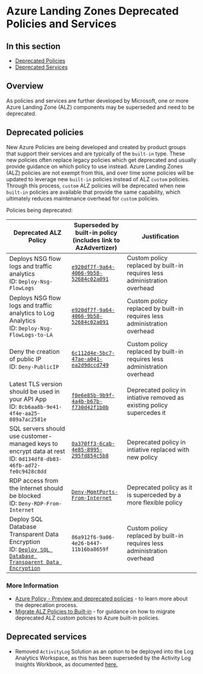 # Azure Landing Zones Deprecated Policies and Services

## In this section

- [Deprecated Policies](#deprecated-policies)
- [Deprecated Services](#deprecated-services)

## Overview

As policies and services are further developed by Microsoft, one or more Azure Landing Zone (ALZ) components may be superseded and need to be deprecated.

## Deprecated policies

New Azure Policies are being developed and created by product groups that support their services and are typically of the `built-in` type. These new policies often replace legacy policies which get deprecated and usually provide guidance on which policy to use instead. Azure Landing Zones (ALZ) policies are not exempt from this, and over time some policies will be updated to leverage new `built-in` policies instead of ALZ `custom` policies. Through this process, `custom` ALZ policies will be deprecated when new `built-in` policies are available that provide the same capability, which ultimately reduces maintenance overhead for `custom` policies.  

Policies being deprecated:

| Deprecated ALZ Policy                | Superseded by built-in policy<br>(includes link to AzAdvertizer)                                                                                               | Justification                                                            |
| ------------------------------------ | ------------------------------------------------------------------------------------------------------------------------------- | ------------------------------------------------------------------------ |
| Deploys NSG flow logs and traffic analytics<br>ID: `Deploy-Nsg-FlowLogs`                  | [`e920df7f-9a64-4066-9b58-52684c02a091`](https://www.azadvertizer.net/azpolicyadvertizer/e920df7f-9a64-4066-9b58-52684c02a091.html) | Custom policy replaced by built-in requires less administration overhead |
| Deploys NSG flow logs and traffic analytics to Log Analytics<br>ID: `Deploy-Nsg-FlowLogs-to-LA`            | [`e920df7f-9a64-4066-9b58-52684c02a091`](https://www.azadvertizer.net/azpolicyadvertizer/e920df7f-9a64-4066-9b58-52684c02a091.html) | Custom policy replaced by built-in requires less administration overhead |
|Deny the creation of public IP<br>ID: `Deny-PublicIP`                      | [`6c112d4e-5bc7-47ae-a041-ea2d9dccd749`](https://www.azadvertizer.net/azpolicyadvertizer/6c112d4e-5bc7-47ae-a041-ea2d9dccd749.html) | Custom policy replaced by built-in requires less administration overhead |
| Latest TLS version should be used in your API App<br>ID: `8cb6aa8b-9e41-4f4e-aa25-089a7ac2581e` | [`f0e6e85b-9b9f-4a4b-b67b-f730d42f1b0b`](https://www.azadvertizer.net/azpolicyadvertizer/f0e6e85b-9b9f-4a4b-b67b-f730d42f1b0b.html)  | Deprecated policy in intiative removed as existing policy supercedes it |
| SQL servers should use customer-managed keys to encrypt data at rest<br>ID: `0d134df8-db83-46fb-ad72-fe0c9428c8dd` | [`0a370ff3-6cab-4e85-8995-295fd854c5b8`](https://www.azadvertizer.net/azpolicyadvertizer/0a370ff3-6cab-4e85-8995-295fd854c5b8.html)  | Deprecated policy in intiative replaced with new policy                  |
| RDP access from the Internet should be blocked<br>ID: `Deny-RDP-From-Internet` | [`Deny-MgmtPorts-From-Internet`](https://www.azadvertizer.net/azpolicyadvertizer/Deny-MgmtPorts-From-Internet.html)  | Deprecated policy as it is superceded by a more flexible policy                  |
| Deploy SQL Database Transparent Data Encryption<br>ID: [`Deploy SQL Database Transparent Data Encryption`](https://www.azadvertizer.net/azpolicyadvertizer/Deploy-Sql-Tde.html) |	`86a912f6-9a06-4e26-b447-11b16ba8659f` | Custom policy replaced by built-in requires less administration overhead |

### More Information

- [Azure Policy - Preview and deprecated policies](https://github.com/Azure/azure-policy/blob/master/built-in-policies/README.md#preview-and-deprecated-policies) - to learn more about the deprecation process.
- [Migrate ALZ Policies to Built‐in](https://github.com/Azure/Enterprise-Scale/wiki/Migrate-ALZ-Policies-to-Built%E2%80%90in) - for guidance on how to migrate deprecated ALZ custom policies to Azure built-in policies.

## Deprecated services

- Removed `ActivityLog` Solution as an option to be deployed into the Log Analytics Workspace, as this has been superseded by the Activity Log Insights Workbook, as documented [here.](https://learn.microsoft.com/azure/azure-monitor/essentials/activity-log-insights)
